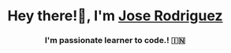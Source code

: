 <h1 align="center">Hey there!👋, I'm <a href="https://100rabhcsmc.github.io/Me.io/" target="blank">
Jose Rodriguez</a></h1>

<h3 align="center">I'm passionate learner to code.! &#127470;&#127475</h3>
